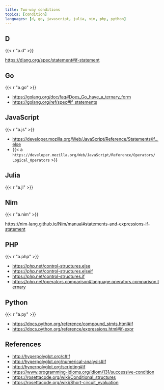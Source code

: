 ```yaml
---
title: Two-way conditions
topics: [condition]
languages: [d, go, javascript, julia, nim, php, python]
---
```


## D

{{< r "a.d" >}}

<https://dlang.org/spec/statement#if-statement>

## Go

{{< r "a.go" >}}

- <https://golang.org/doc/faq#Does_Go_have_a_ternary_form>
- <https://golang.org/ref/spec#If_statements>

## JavaScript

{{< r "a.js" >}}

- <https://developer.mozilla.org/Web/JavaScript/Reference/Statements/if...else>
- {{< a `https://developer.mozilla.org/Web/JavaScript/Reference/Operators/
   Logical_Operators` >}}

## Julia

{{< r "a.jl" >}}

## Nim

{{< r "a.nim" >}}

<https://nim-lang.github.io/Nim/manual#statements-and-expressions-if-statement>

## PHP

{{< r "a.php" >}}

- <https://php.net/control-structures.else>
- <https://php.net/control-structures.elseif>
- <https://php.net/control-structures.if>
- <https://php.net/operators.comparison#language.operators.comparison.ternary>

## Python

{{< r "a.py" >}}

- <https://docs.python.org/reference/compound_stmts.html#if>
- <https://docs.python.org/reference/expressions.html#if-expr>

## References

- <http://hyperpolyglot.org/c#if>
- <http://hyperpolyglot.org/numerical-analysis#if>
- <http://hyperpolyglot.org/scripting#if>
- <https://www.programming-idioms.org/idiom/131/successive-condition>
- <https://rosettacode.org/wiki/Conditional_structures>
- <https://rosettacode.org/wiki/Short-circuit_evaluation>
